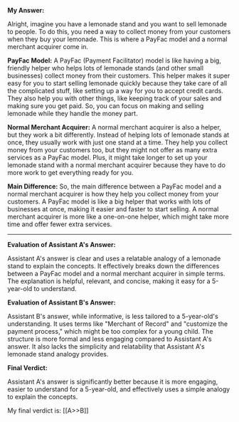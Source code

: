 
**My Answer:**

Alright, imagine you have a lemonade stand and you want to sell lemonade to people. To do this, you need a way to collect money from your customers when they buy your lemonade. This is where a PayFac model and a normal merchant acquirer come in.

**PayFac Model:**
A PayFac (Payment Facilitator) model is like having a big, friendly helper who helps lots of lemonade stands (and other small businesses) collect money from their customers. This helper makes it super easy for you to start selling lemonade quickly because they take care of all the complicated stuff, like setting up a way for you to accept credit cards. They also help you with other things, like keeping track of your sales and making sure you get paid. So, you can focus on making and selling lemonade while they handle the money part.

**Normal Merchant Acquirer:**
A normal merchant acquirer is also a helper, but they work a bit differently. Instead of helping lots of lemonade stands at once, they usually work with just one stand at a time. They help you collect money from your customers too, but they might not offer as many extra services as a PayFac model. Plus, it might take longer to set up your lemonade stand with a normal merchant acquirer because they have to do more work to get everything ready for you.

**Main Difference:**
So, the main difference between a PayFac model and a normal merchant acquirer is how they help you collect money from your customers. A PayFac model is like a big helper that works with lots of businesses at once, making it easier and faster to start selling. A normal merchant acquirer is more like a one-on-one helper, which might take more time and offer fewer extra services.

---

**Evaluation of Assistant A's Answer:**

Assistant A's answer is clear and uses a relatable analogy of a lemonade stand to explain the concepts. It effectively breaks down the differences between a PayFac model and a normal merchant acquirer in simple terms. The explanation is helpful, relevant, and concise, making it easy for a 5-year-old to understand.

**Evaluation of Assistant B's Answer:**

Assistant B's answer, while informative, is less tailored to a 5-year-old's understanding. It uses terms like "Merchant of Record" and "customize the payment process," which might be too complex for a young child. The structure is more formal and less engaging compared to Assistant A's answer. It also lacks the simplicity and relatability that Assistant A's lemonade stand analogy provides.

**Final Verdict:**

Assistant A's answer is significantly better because it is more engaging, easier to understand for a 5-year-old, and effectively uses a simple analogy to explain the concepts.

My final verdict is: [[A>>B]]